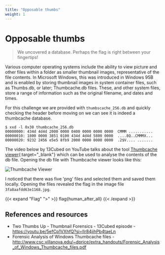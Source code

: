 ```yaml
---
title: "Opposable thumbs"
weight: 1
---
```

# Opposable thumbs

> We uncovered a database. Perhaps the flag is right between your fingertips!

Various computer operating systems include the ability to view picture and other files within a folder as smaller thumbnail images, representative of the file contents. In Microsoft Windows, this was introduced in Windows 95B and is enabled by storing thumbnail images in system container files, such as
Thumbs.db, or later; Thumbcache.db files. These, and other system files, store a range of information such as the original filename, and dates and times.

For this challenge we are provided with `thumbscache_256.db` and quickly checking the header before moving on we can see it is indeed a thumbcache database.

```shell
$ xxd -l 0x30 thumbcache_256.db
00000000: 434d 4d4d 2000 0000 0400 0000 0000 0000  CMMM ...........
00000010: 1800 0000 3851 0100 434d 4d4d 5800 0000  ....8Q..CMMMX...
00000020: 9232 2456 e5e5 8fb9 2000 0000 0000 0000  .2$V.... .......
```

The video below by 13Cubed on YouTube talks about the tool [Thumbcache viewer](https://thumbcacheviewer.github.io/){:target="_blank"} which can be used to analyse the contents of the db file. Opening the db file with Thumbcache viewer looks like this:

![Thumbcache Viewer](../images/images/thumbcacheviewer.png)

I noticed that there was five 'png' files and selected them and saved them locally. Opening the files revealed the flag in the image file `3fa8aafdd63e1168.jpg`.

{{< expand "Flag" ">" >}}
flag{human_after_all}
{{< /expand >}}

## References and resources
* Two Thumbs Up - Thumbnail Forensics - 13Cubed episode - https://youtu.be/5efCp1VXhfQ?si=lIr84jihPb4taeLn
* Forensic Analysis of Windows Thumbcache files - http://www.csc.villanova.edu/~dprice/extra_handouts/Forensic_Analysis_of_Windows_Thumbcache_files.pdf